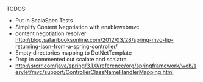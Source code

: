 TODOS: 

* Put in ScalaSpec Tests
* Simplify Content Negotiation with enablewebmvc
* content negotiation resolver http://blog.safaribooksonline.com/2012/03/28/spring-mvc-tip-returning-json-from-a-spring-controller/
* Empty directories mapping to DotNetTemplate
* Drop in commented out scalate and scalatra
* http://srcrr.com/java/spring/3.1.0/reference/org/springframework/web/servlet/mvc/support/ControllerClassNameHandlerMapping.html
